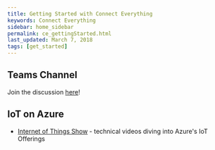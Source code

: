 ```yaml
---
title: Getting Started with Connect Everything
keywords: Connect Everything
sidebar: home_sidebar
permalink: ce_gettingStarted.html
last_updated: March 7, 2018
tags: [get_started]
---
```

<!-- This page is intended to provide the essential links for diving into this pillar's tech -->

## Teams Channel
Join the discussion [here](https://teams.microsoft.com/l/channel/19%3a9711d69081884cae9a301bdbccfdac02%40thread.skype/!%2520Connect%2520Everything%2520Pillar?groupId=dff0a70d-6316-4124-ae5a-e9d06f63ec34&tenantId=72f988bf-86f1-41af-91ab-2d7cd011db47)!

## IoT on Azure

- [Internet of Things Show](https://channel9.msdn.com/Shows/Internet-of-Things-Show) - technical videos diving into Azure's IoT Offerings
